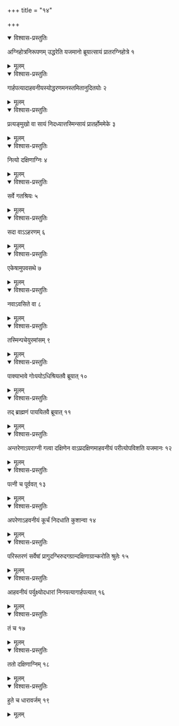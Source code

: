 +++
title = "१४"

+++





<details open><summary>विश्वास-प्रस्तुतिः</summary>

अग्निहोत्रनिरूपणम् उद्धरेति यजमानो ब्रूयात्सायं प्रातरग्निहोत्रे १
</details>

<details><summary>मूलम्</summary>

अग्निहोत्रनिरूपणम् उद्धरेति यजमानो ब्रूयात्सायं प्रातरग्निहोत्रे १
</details>


<details open><summary>विश्वास-प्रस्तुतिः</summary>

गार्हपत्यादाहवनीयस्योद्धरणमनस्तमितानुदितयोः २
</details>

<details><summary>मूलम्</summary>

गार्हपत्यादाहवनीयस्योद्धरणमनस्तमितानुदितयोः २
</details>


<details open><summary>विश्वास-प्रस्तुतिः</summary>

प्रत्यङ्मुखो वा सायं निदध्यात्तस्मिन्सायं प्रातर्होममेके ३
</details>

<details><summary>मूलम्</summary>

प्रत्यङ्मुखो वा सायं निदध्यात्तस्मिन्सायं प्रातर्होममेके ३
</details>


<details open><summary>विश्वास-प्रस्तुतिः</summary>

नित्यो दक्षिणाग्निः ४
</details>

<details><summary>मूलम्</summary>

नित्यो दक्षिणाग्निः ४
</details>


<details open><summary>विश्वास-प्रस्तुतिः</summary>

सर्वे गतश्रियः ५
</details>

<details><summary>मूलम्</summary>

सर्वे गतश्रियः ५
</details>


<details open><summary>विश्वास-प्रस्तुतिः</summary>

सदा वाऽऽहरणम् ६
</details>

<details><summary>मूलम्</summary>

सदा वाऽऽहरणम् ६
</details>


<details open><summary>विश्वास-प्रस्तुतिः</summary>

एकेषामुपवसथे ७
</details>

<details><summary>मूलम्</summary>

एकेषामुपवसथे ७
</details>


<details open><summary>विश्वास-प्रस्तुतिः</summary>

नवाऽवसिते वा ८
</details>

<details><summary>मूलम्</summary>

नवाऽवसिते वा ८
</details>


<details open><summary>विश्वास-प्रस्तुतिः</summary>

तस्मिन्पचेयुरमांसम् ९
</details>

<details><summary>मूलम्</summary>

तस्मिन्पचेयुरमांसम् ९
</details>


<details open><summary>विश्वास-प्रस्तुतिः</summary>

पाक्याभावे गोःपयोऽधिश्रियतवै ब्रूयात् १०
</details>

<details><summary>मूलम्</summary>

पाक्याभावे गोःपयोऽधिश्रियतवै ब्रूयात् १०
</details>


<details open><summary>विश्वास-प्रस्तुतिः</summary>

तद् ब्राह्मणं पाययितवै ब्रूयात् ११
</details>

<details><summary>मूलम्</summary>

तद् ब्राह्मणं पाययितवै ब्रूयात् ११
</details>


<details open><summary>विश्वास-प्रस्तुतिः</summary>

अन्तरेणाऽपराग्नी गत्वा दक्षिणेन वाऽप्रदक्षिणमाहवनीयं परीत्योपविशति यजमानः १२
</details>

<details><summary>मूलम्</summary>

अन्तरेणाऽपराग्नी गत्वा दक्षिणेन वाऽप्रदक्षिणमाहवनीयं परीत्योपविशति यजमानः १२
</details>


<details open><summary>विश्वास-प्रस्तुतिः</summary>

पत्नी च पूर्ववत् १३
</details>

<details><summary>मूलम्</summary>

पत्नी च पूर्ववत् १३
</details>


<details open><summary>विश्वास-प्रस्तुतिः</summary>

अपरेणाऽहवनीयं कूर्चं निदधाति कुशान्वा १४
</details>

<details><summary>मूलम्</summary>

अपरेणाऽहवनीयं कूर्चं निदधाति कुशान्वा १४
</details>


<details open><summary>विश्वास-प्रस्तुतिः</summary>

परिस्तरणं सर्वेषां प्रागुदग्भिरुदगग्रान्दक्षिणाग्रान्करोति श्रुतेः १५
</details>

<details><summary>मूलम्</summary>

परिस्तरणं सर्वेषां प्रागुदग्भिरुदगग्रान्दक्षिणाग्रान्करोति श्रुतेः १५
</details>


<details open><summary>विश्वास-प्रस्तुतिः</summary>

आहवनीयं पर्युक्ष्योदधारां निनयत्यागार्हपत्यात् १६
</details>

<details><summary>मूलम्</summary>

आहवनीयं पर्युक्ष्योदधारां निनयत्यागार्हपत्यात् १६
</details>


<details open><summary>विश्वास-प्रस्तुतिः</summary>

तं च १७
</details>

<details><summary>मूलम्</summary>

तं च १७
</details>


<details open><summary>विश्वास-प्रस्तुतिः</summary>

ततो दक्षिणाग्निम् १८
</details>

<details><summary>मूलम्</summary>

ततो दक्षिणाग्निम् १८
</details>


<details open><summary>विश्वास-प्रस्तुतिः</summary>

हुते च धारावर्जम् १९
</details>

<details><summary>मूलम्</summary>

हुते च धारावर्जम् १९
</details>
